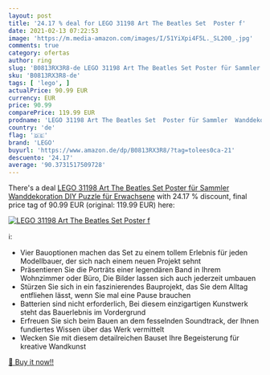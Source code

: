 ```yaml
---
layout: post
title: '24.17 % deal for LEGO 31198 Art The Beatles Set  Poster f'
date: 2021-02-13 07:22:53
image: 'https://m.media-amazon.com/images/I/51YiXpi4F5L._SL200_.jpg'
comments: true
category: ofertas
author: ring
slug: 'B0813RX3R8-de LEGO 31198 Art The Beatles Set Poster für Sammler...'
sku: 'B0813RX3R8-de'
tags: [ 'lego', ]
actualPrice: 90.99 EUR
currency: EUR
price: 90.99
comparePrice: 119.99 EUR
prodname: 'LEGO 31198 Art The Beatles Set  Poster für Sammler  Wanddekoration  DIY Puzzle für Erwachsene'
country: 'de'
flag: '🇩🇪'
brand: 'LEGO'
buyurl: 'https://www.amazon.de/dp/B0813RX3R8/?tag=tolees0ca-21'
descuento: '24.17'
average: '90.3731517509728'
---
```


There's a deal [LEGO 31198 Art The Beatles Set  Poster für Sammler  Wanddekoration  DIY Puzzle für Erwachsene](https://www.amazon.de/dp/B0813RX3R8/?tag=tolees0ca-21)  with  24.17 % discount, final price tag of  90.99 EUR (original: 119.99 EUR) here:

[![LEGO 31198 Art The Beatles Set  Poster f](https://m.media-amazon.com/images/I/51YiXpi4F5L._SL200_.jpg)](https://www.amazon.de/dp/B0813RX3R8/?tag=tolees0ca-21)

ℹ️:

- Vier Bauoptionen machen das Set zu einem tollem Erlebnis für jeden Modellbauer, der sich nach einem neuen Projekt sehnt
- Präsentieren Sie die Porträts einer legendären Band in Ihrem Wohnzimmer oder Büro, Die Bilder lassen sich auch jederzeit umbauen
- Stürzen Sie sich in ein faszinierendes Bauprojekt, das Sie dem Alltag entfliehen lässt, wenn Sie mal eine Pause brauchen
- Batterien sind nicht erforderlich, Bei diesem einzigartigen Kunstwerk steht das Bauerlebnis im Vordergrund
- Erfreuen Sie sich beim Bauen an dem fesselnden Soundtrack, der Ihnen fundiertes Wissen über das Werk vermittelt
- Wecken Sie mit diesem detailreichen Bauset Ihre Begeisterung für kreative Wandkunst

[🛒 Buy it now!!](https://www.amazon.de/dp/B0813RX3R8/?tag=tolees0ca-21)
